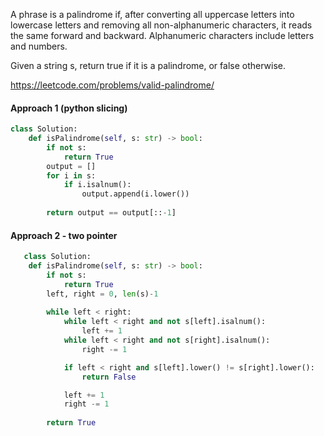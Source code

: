 A phrase is a palindrome if, after converting all uppercase letters into lowercase letters and removing all non-alphanumeric characters, it reads the same forward and backward. Alphanumeric characters include letters and numbers.

Given a string s, return true if it is a palindrome, or false otherwise.

<https://leetcode.com/problems/valid-palindrome/>

#### Approach 1 (python slicing)
```python
class Solution:
    def isPalindrome(self, s: str) -> bool:
        if not s:
            return True
        output = []
        for i in s:
            if i.isalnum():
                output.append(i.lower())
        
        return output == output[::-1]
```
#### Approach 2 - two pointer
```python
   class Solution:
    def isPalindrome(self, s: str) -> bool:
        if not s:
            return True
        left, right = 0, len(s)-1
        
        while left < right:
            while left < right and not s[left].isalnum():
                left += 1	
            while left < right and not s[right].isalnum():
                right -= 1

            if left < right and s[left].lower() != s[right].lower():
                return False

            left += 1
            right -= 1
    
        return True
                
